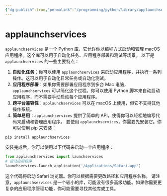```yaml
---
{"dg-publish":true,"permalink":"/programming/python/library/applaunchservices/","contentClasses":".content svg {width: 100%; height: auto;}"}
---
```



# applaunchservices

`applaunchservices` 是一个 Python 库，它允许你以编程方式启动和管理 macOS 应用程序。这个库可以用于自动化任务、应用程序部署和测试等场景。 以下是 `applaunchservices` 的一些主要特点：

1. **自动化任务**：你可以使用 `applaunchservices` 来启动应用程序，并执行一系列操作。这可以用于自动化日常任务或自动化测试。
2. **应用程序部署**：如果你需要部署应用程序到多台 Mac 电脑，`applaunchservices` 可以简化这个过程。你可以使用 Python 脚本来自动启动应用程序，而不需要手动启动每个应用程序。
3. **跨平台兼容性**：`applaunchservices` 可以在 macOS 上使用，但它不支持其他操作系统。
4. **简单易用**：`applaunchservices` 提供了简单的 API，使得你可以轻松地编写代码来启动和管理应用程序。 要使用 `applaunchservices`，你需要先安装它。你可以使用 pip 来安装：

```bash
pip install applaunchservices
```

安装完成后，你可以使用以下代码来启动一个应用程序：

```python
from applaunchservices import launchservices
# 启动应用程序
launchservices.launch_application('/Applications/Safari.app')
```

这个代码将启动 Safari 浏览器。你可以根据需要更改路径和应用程序名称。 请注意，`applaunchservices` 是一个较小的库，可能没有很多高级功能。如果你需要更复杂的应用程序管理功能，你可能需要寻找其他库或工具。